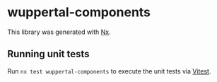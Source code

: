 # wuppertal-components

This library was generated with [Nx](https://nx.dev).

## Running unit tests

Run `nx test wuppertal-components` to execute the unit tests via [Vitest](https://vitest.dev/).
